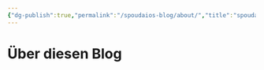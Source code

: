 ```yaml
---
{"dg-publish":true,"permalink":"/spoudaios-blog/about/","title":"spoudaios - Über diesen Blog"}
---
```



# Über diesen Blog